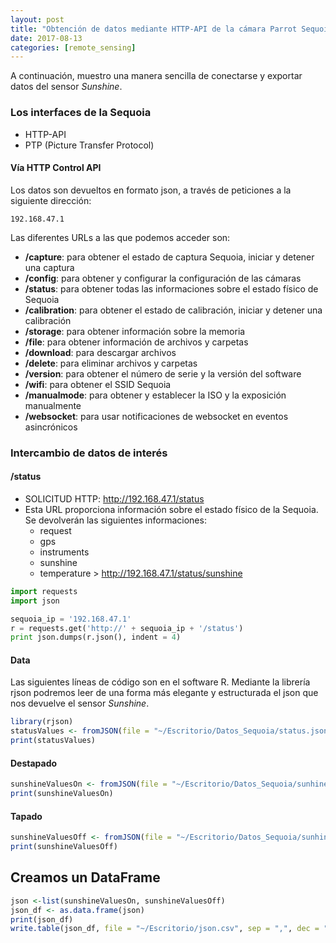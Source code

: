 ```yaml
---
layout: post
title: "Obtención de datos mediante HTTP-API de la cámara Parrot Sequoia"
date: 2017-08-13
categories: [remote_sensing]
---
```

A continuación, muestro una manera sencilla de conectarse y exportar datos del sensor *Sunshine*.

### Los interfaces de la Sequoia
- HTTP-API
- PTP (Picture Transfer Protocol)

#### Vía HTTP Control API

Los datos son devueltos en formato json, a través de peticiones a la siguiente dirección:

```
192.168.47.1
```

Las diferentes URLs a las que podemos acceder son:

+ **/capture**: para obtener el estado de captura Sequoia, iniciar y detener una captura
+ **/config**: para obtener y configurar la configuración de las cámaras
+ **/status**: para obtener todas las informaciones sobre el estado físico de Sequoia
+ **/calibration**: para obtener el estado de calibración, iniciar y detener una calibración
+ **/storage**: para obtener información sobre la memoria
+ **/file**: para obtener información de archivos y carpetas
+ **/download**: para descargar archivos
+ **/delete**: para eliminar archivos y carpetas
+ **/version**: para obtener el número de serie y la versión del software
+ **/wifi**: para obtener el SSID Sequoia
+ **/manualmode**: para obtener y establecer la ISO y la exposición manualmente
+ **/websocket**: para usar notificaciones de websocket en eventos asincrónicos

### Intercambio de datos de interés

#### /status

+ SOLICITUD HTTP: http://192.168.47.1/status
+ Esta URL proporciona información sobre el estado físico de la Sequoia. Se devolverán las siguientes informaciones:
  + request
  + gps
  + instruments
  + sunshine
  + temperature > http://192.168.47.1/status/sunshine

```python
import requests
import json

sequoia_ip = '192.168.47.1'
r = requests.get('http://' + sequoia_ip + '/status')
print json.dumps(r.json(), indent = 4)
```

#### Data
Las siguientes líneas de código son en el software R. Mediante la librería rjson podremos leer de una forma más elegante y estructurada el json que nos devuelve el sensor *Sunshine*.

```R
library(rjson)
statusValues <- fromJSON(file = "~/Escritorio/Datos_Sequoia/status.json")
print(statusValues)
```

#### Destapado

```R
sunshineValuesOn <- fromJSON(file = "~/Escritorio/Datos_Sequoia/sunhineOn.json")
print(sunshineValuesOn)
```

#### Tapado

```R
sunshineValuesOff <- fromJSON(file = "~/Escritorio/Datos_Sequoia/sunhineOff.json")
print(sunshineValuesOff)
```

## Creamos un DataFrame

```R
json <-list(sunshineValuesOn, sunshineValuesOff)
json_df <- as.data.frame(json)
print(json_df)
write.table(json_df, file = "~/Escritorio/json.csv", sep = ",", dec = "," )
```
